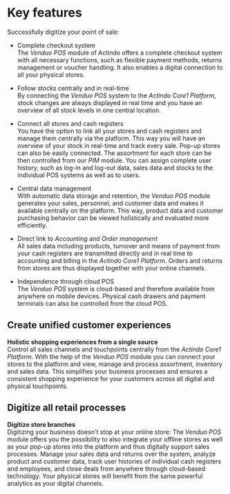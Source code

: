 # Key features

Successfully digitize your point of sale:
- Complete checkout system   
    The *Venduo POS* module of Actindo offers a complete checkout system with all necessary functions, such as flexible payment methods, returns management or voucher handling. It also enables a digital connection to all your physical stores.  

- Follow stocks centrally and in real-time   
    By connecting the *Venduo POS* system to the *Actindo Core1 Platform*, stock changes are always displayed in real time and you have an overview of all stock levels in one central location.

- Connect all stores and cash registers   
    You have the option to link all your stores and cash registers and manage them centrally via the platform. This way you will have an overview of your stock in real-time and track every sale. Pop-up stores can also be easily connected. The assortment for each store can be then controlled from our *PIM* module. You can assign complete user history, such as log-in and log-out data, sales data and stocks to the individual POS systems as well as to users.

- Central data management   
    With automatic data storage and retention, the *Venduo POS* module generates your sales, personnel, and customer data and makes it available centrally on the platform. This way, product data and customer purchasing behavior can be viewed holistically and evaluated more efficiently.  

- Direct link to *Accounting* and *Order management*    
    All sales data including products, turnover and means of payment from your cash registers are transmitted directly and in real time to accounting and billing in the *Actindo Core1 Platform*. Orders and returns from stores are thus displayed together with your online channels.  

- Independence through cloud POS    
    The *Venduo POS* system is cloud-based and therefore available from anywhere on mobile devices. Physical cash drawers and payment terminals can also be controlled from the cloud POS.  


## Create unified customer experiences

**Holistic shopping experiences from a single source**  
Control all sales channels and touchpoints centrally from the *Actindo Core1 Platform*. With the help of the *Venduo POS* module you can connect your stores to the platform and view, manage and process assortment, inventory and sales data. This simplifies your business processes and ensures a consistent shopping experience for your customers across all digital and physical touchpoints.  


## Digitize all retail processes

**Digitize store branches**   
Digitizing your business doesn't stop at your online store: The *Venduo POS* module offers you the possibility to also integrate your offline stores as well as your pop-up stores into the platform and thus digitally support sales processes. Manage your sales data and returns over the system, analyze product and customer data, track user histories of individual cash registers and employees, and close deals from anywhere through cloud-based technology. Your physical stores will benefit from the same powerful analytics as your digital channels.  
